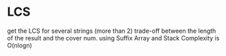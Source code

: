 # LCS
get the LCS for several strings (more than 2)
trade-off between the length of the result and the cover num.
using Suffix Array and Stack
Complexity is O(nlogn)
